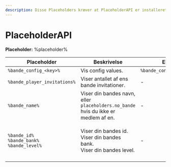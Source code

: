 ```yaml
---
description: Disse Placeholders kræver at PlaceholderAPI er installeret.
---
```


# PlaceholderAPI

**Placeholder:** %placeholder%

| Placeholder                                                                               | Beskrivelse                                                                        | Eksempel                     |
| ----------------------------------------------------------------------------------------- | ---------------------------------------------------------------------------------- | ---------------------------- |
| `%bande_config_<key>%`                                                                    | Vis config values.                                                                 | `%bande_config_bande_price%` |
| `%bande_player_invitations%`                                                              | Viser antallet af ens bande invitationer.                                          | -                            |
| `%bande_name%`                                                                            | Viser din bandes navn, eller `placeholders.no_bande` hvis du ikke er medlem af en. |  -                           |
| <p><code>%bande_id%</code><br><code>%bande_bank%</code><br><code>%bande_level%</code></p> | <p>Viser din bandes id.<br>Viser din bandes bank.<br>Viser din bandes level.</p>   | -                            |
|                                                                                           |                                                                                    |                              |
